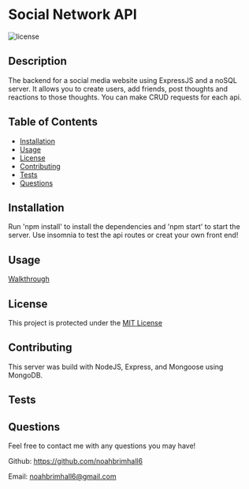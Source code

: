 # Social Network API

  ![license](https://img.shields.io/static/v1?label=license&message=MIT&color=informational)

  ## Description
  
  The backend for a social media website using ExpressJS and a noSQL server.  It allows you to create users, add friends, post thoughts and reactions to those thoughts.  You can make CRUD requests for each api.
  
  ## Table of Contents
  
  - [Installation](#installation)
  - [Usage](#usage)
  - [License](#license)
  - [Contributing](#contributing)
  - [Tests](#tests)
  - [Questions](#questions)
  
  ## Installation
  
  Run 'npm install' to install the dependencies and 'npm start' to start the server.  Use insomnia to test the api routes or creat your own front end!
  
  ## Usage
  [Walkthrough](https://drive.google.com/file/d/1HGZ82QhRn9PXIJ3tDzWwyvVMlkLpNAwc/viewhttps://drive.google.com/file/d/1HGZ82QhRn9PXIJ3tDzWwyvVMlkLpNAwc/view)
  
  ## License
  
  This project is protected under the [MIT License](https://choosealicense.com/licenses/mit/)
  
  ## Contributing

  This server was build with NodeJS, Express, and Mongoose using MongoDB.
  
  ## Tests

  

  ## Questions
  
  Feel free to contact me with any questions you may have!

  Github: https://github.com/noahbrimhall6

  Email: noahbrimhall6@gmail.com